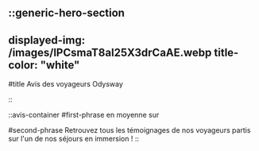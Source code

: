 ::generic-hero-section
---
displayed-img: /images/lPCsmaT8al25X3drCaAE.webp
title-color: "white"
---
#title
Avis des voyageurs Odysway

::

::avis-container
#first-phrase
en moyenne sur

#second-phrase
Retrouvez tous les témoignages de nos voyageurs partis sur l'un de nos séjours en immersion !
::
